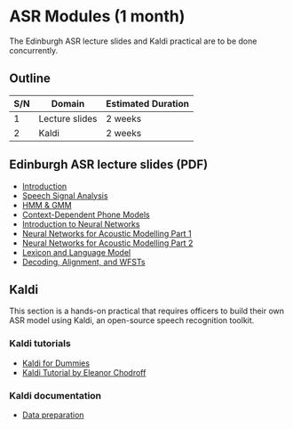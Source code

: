 #   ASR Modules (1 month)
The Edinburgh ASR lecture slides and Kaldi practical are to be done concurrently.

##  Outline
| S/N | Domain         | Estimated Duration |
| --- | -------------- | ------------------ |
| 1   | Lecture slides | 2 weeks            |
| 2   | Kaldi          | 2 weeks            |


##  Edinburgh ASR lecture slides (PDF)
*   [Introduction](asr01-intro.pdf)
*   [Speech Signal Analysis](asr02-signal-handout.pdf)
*   [HMM & GMM](asr03-hmmgmm-handout.pdf)
*   [Context-Dependent Phone Models](asr04-cdhmm-handout.pdf)
*   [Introduction to Neural Networks](asr05-nnintro.pdf)
*   [Neural Networks for Acoustic Modelling Part 1](asr06-nnspeech.pdf)
*   [Neural Networks for Acoustic Modelling Part 2](asr07-dnn.pdf)
*   [Lexicon and Language Model](asr08-lexlm.pdf)
*   [Decoding, Alignment, and WFSTs](asr10-wfst.pdf)


##  Kaldi
This section is a hands-on practical that requires officers to build their own ASR model using Kaldi, an open-source speech recognition toolkit.

### Kaldi tutorials
*   [Kaldi for Dummies](http://kaldi-asr.org/doc/kaldi_for_dummies.html)
*   [Kaldi Tutorial by Eleanor Chodroff](https://eleanorchodroff.com/tutorial/kaldi/index.html)

### Kaldi documentation
*   [Data preparation](http://kaldi-asr.org/doc/data_prep.html)
